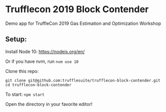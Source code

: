 # Trufflecon 2019 Block Contender
Demo app for TruffleCon 2019 Gas Estimation and Optimization Workshop


## Setup:

Install Node 10: https://nodejs.org/en/

Or if you have nvm, run `nvm use 10`

Clone this repo:

`git clone git@github.com:trufflesuite/trufflecon-block-contender.git`
`cd trufflecon-block-contender`

To start:
`npm start`

Open the directory in your favorite editor!

